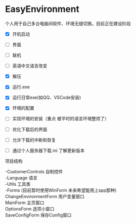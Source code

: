 # EasyEnvironment




 个人用于自己多台电脑间软件、环境无缝切换。目前正在建设阶段
- [x] 开机启动
- [ ] 界面
- [ ] 联机
- [ ] 英语中文语言改变
- [x] 解压
- [x] 运行.exe
- [x] 运行日常exe(如QQ、VSCode安装)
- [x] 环境的配置
- [ ] 实现环境的安装（重点 被平时的语言环境整烦了）
- [ ] 优化下载后的界面
- [ ] 允许下载的中断和恢复
- [ ] 通过个人服务器下载.ini 了解更新版本



项目结构

-CustomerControls 自制控件  
-Language 语言  
-Utils 工具类  
-Forms (目前暂时使用WinForm 未来希望能用上spp那种)  
ChangeEnvironmentForm 用户变量窗口  
MainForm 主页窗口  
OptionsForm 选项小窗口  
SaveConfigForm 保存Config窗口  
